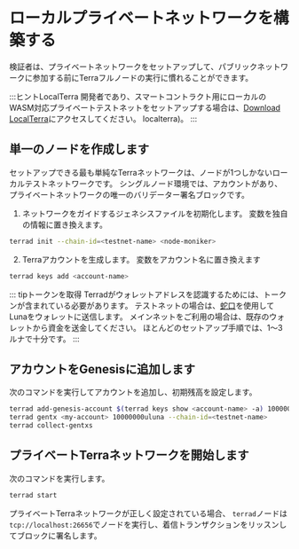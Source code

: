 # ローカルプライベートネットワークを構築する

検証者は、プライベートネットワークをセットアップして、パブリックネットワークに参加する前にTerraフルノードの実行に慣れることができます。

:::ヒントLocalTerra
開発者であり、スマートコントラクト用にローカルのWASM対応プライベートテストネットをセットアップする場合は、[Download LocalTerra](/ja/Tutorials/Smart-contracts/Setup-local-environment.html#download-)にアクセスしてください。 localterra)。
:::

## 単一のノードを作成します

セットアップできる最も単純なTerraネットワークは、ノードが1つしかないローカルテストネットワークです。 シングルノード環境では、アカウントがあり、プライベートネットワークの唯一のバリデーター署名ブロックです。

1. ネットワークをガイドするジェネシスファイルを初期化します。 変数を独自の情報に置き換えます。

```bash
terrad init --chain-id=<testnet-name> <node-moniker>
```

2. Terraアカウントを生成します。 変数をアカウント名に置き換えます

```bash
terrad keys add <account-name>
```

::: tipトークンを取得
Terradがウォレットアドレスを認識するためには、トークンが含まれている必要があります。 テストネットの場合は、[蛇口](https://faucet.terra.money/)を使用してLunaをウォレットに送信します。 メインネットをご利用の場合は、既存のウォレットから資金を送金してください。 ほとんどのセットアップ手順では、1〜3ルナで十分です。
:::

## アカウントをGenesisに追加します

次のコマンドを実行してアカウントを追加し、初期残高を設定します。 

```bash
terrad add-genesis-account $(terrad keys show <account-name> -a) 100000000uluna,1000usd
terrad gentx <my-account> 10000000uluna --chain-id=<testnet-name>
terrad collect-gentxs
```

## プライベートTerraネットワークを開始します

次のコマンドを実行します。 

```bash
terrad start
```

プライベートTerraネットワークが正しく設定されている場合、 `terrad`ノードは` tcp://localhost:26656`でノードを実行し、着信トランザクションをリッスンしてブロックに署名します。 